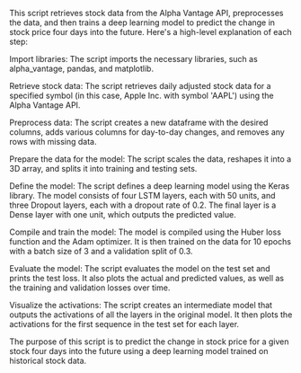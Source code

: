 This script retrieves stock data from the Alpha Vantage API, preprocesses the data, and then trains a deep learning model to predict the change in stock price four days into the future. Here's a high-level explanation of each step:

Import libraries: The script imports the necessary libraries, such as alpha_vantage, pandas, and matplotlib.

Retrieve stock data: The script retrieves daily adjusted stock data for a specified symbol (in this case, Apple Inc. with symbol 'AAPL') using the Alpha Vantage API.

Preprocess data: The script creates a new dataframe with the desired columns, adds various columns for day-to-day changes, and removes any rows with missing data.

Prepare the data for the model: The script scales the data, reshapes it into a 3D array, and splits it into training and testing sets.

Define the model: The script defines a deep learning model using the Keras library. The model consists of four LSTM layers, each with 50 units, and three Dropout layers, each with a dropout rate of 0.2. The final layer is a Dense layer with one unit, which outputs the predicted value.

Compile and train the model: The model is compiled using the Huber loss function and the Adam optimizer. It is then trained on the data for 10 epochs with a batch size of 3 and a validation split of 0.3.

Evaluate the model: The script evaluates the model on the test set and prints the test loss. It also plots the actual and predicted values, as well as the training and validation losses over time.

Visualize the activations: The script creates an intermediate model that outputs the activations of all the layers in the original model. It then plots the activations for the first sequence in the test set for each layer.

The purpose of this script is to predict the change in stock price for a given stock four days into the future using a deep learning model trained on historical stock data.

